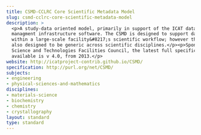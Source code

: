 ```yaml
---
title: CSMD-CCLRC Core Scientific Metadata Model
slug: csmd-cclrc-core-scientific-metadata-model
description: >
  <p>A study-data oriented model, primarily in support of the ICAT data
  managment infrastructure software. The CSMD is designed to support data collected
  within a large-scale facility&#8217;s scientific workflow; however the model is
  also designed to be generic across scientific disciplines.</p><p>Sponsored by the
  Science and Technologies Facilities Council, the latest full specification
  available is v 4.0, from 2013.</p>
website: http://icatproject-contrib.github.io/CSMD/
specification: http://purl.org/net/CSMD/
subjects:
- engineering
- physical-sciences-and-mathematics
disciplines:
- materials-science
- biochemistry
- chemistry
- crystallography
layout: standard
type: standard
---
```


